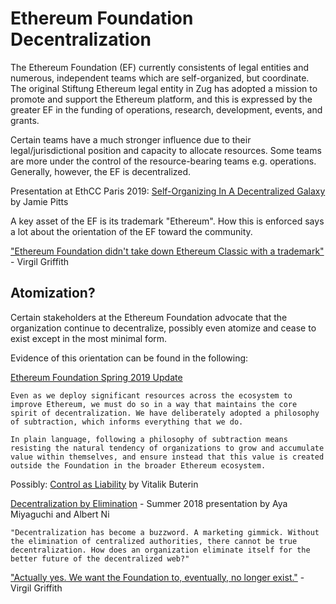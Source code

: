# Ethereum Foundation Decentralization

The Ethereum Foundation (EF) currently consistents of legal entities and numerous, independent teams which are self-organized, but coordinate. The original Stiftung Ethereum legal entity in Zug has adopted a mission to promote and support the Ethereum platform, and this is expressed by the greater EF in the funding of operations, research, development, events, and grants.

Certain teams have a much stronger influence due to their legal/jurisdictional position and capacity to allocate resources. Some teams are more under the control of the resource-bearing teams e.g. operations. Generally, however, the EF is decentralized.

Presentation at EthCC Paris 2019: [Self-Organizing In A Decentralized Galaxy](https://jpitts.github.io/ethcc-2019-self-organizing-presentation/) by Jamie Pitts

A key asset of the EF is its trademark "Ethereum". How this is enforced says a lot about the orientation of the EF toward the community.

["Ethereum Foundation didn't take down Ethereum Classic with a trademark"](https://twitter.com/virgilgr/status/1122849831511138304) - Virgil Griffith

## Atomization?

Certain stakeholders at the Ethereum Foundation advocate that the organization continue to decentralize, possibly even atomize and cease to exist except in the most minimal form.

Evidence of this orientation can be found in the following:

[Ethereum Foundation Spring 2019 Update](https://blog.ethereum.org/2019/05/21/ethereum-foundation-spring-2019-update/)

```
Even as we deploy significant resources across the ecosystem to improve Ethereum, we must do so in a way that maintains the core spirit of decentralization. We have deliberately adopted a philosophy of subtraction, which informs everything that we do.

In plain language, following a philosophy of subtraction means resisting the natural tendency of organizations to grow and accumulate value within themselves, and ensure instead that this value is created outside the Foundation in the broader Ethereum ecosystem.
```

Possibly: [Control as Liability](https://vitalik.ca/general/2019/05/09/control_as_liability.html) by Vitalik Buterin

[Decentralization by Elimination](https://www.decentralizedweb.net/videos/talk-decentralization-by-elimination/) - Summer 2018 presentation by Aya Miyaguchi and Albert Ni

```"Decentralization has become a buzzword. A marketing gimmick. Without the elimination of centralized authorities, there cannot be true decentralization. How does an organization eliminate itself for the better future of the decentralized web?"```

["Actually yes.  We want the Foundation to, eventually, no longer exist."](https://twitter.com/virgilgr/status/1123751096068055041) - Virgil Griffith

